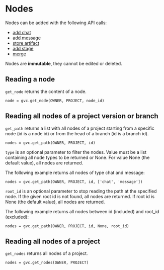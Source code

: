 # Nodes

Nodes can be added with the following API calls:

- [add chat](/doc/api/chats.md#creating-an-empty-chat)
- [add message](/doc/api/chats.md#adding-messages-to-a-chat)
- [store artifact](/doc/api/artifacts.md#storing-artifacts)
- [add stage](/doc/api/stages.md#adding-stages)
- [merge](/doc/api/merge.md)

Nodes are **immutable**, they cannot be edited or deleted.

## Reading a node
`get_node` returns the content of a node.
```
node = gvc.get_node(OWNER, PROJECT, node_id)
```

## Reading all nodes of a project version or branch
`get_path` returns a list with all nodes of a project starting from a specific node (id is a node id) or from the head of a branch (id is a branch id). 
```
nodes = gvc.get_path(OWNER, PROJECT, id)
``` 
`type` is an optional parameter to filter the nodes. Value must be a list containing all node types to be returned or None. For value None (the default value), all nodes are returned. 

The following  example returns all nodes of type chat and message:
```
nodes = gvc.get_path(OWNER, PROJECT, id, ['chat', 'message'])
``` 
`root_id` is an optional parameter to stop reading the path at the specified node. If the given root id is not found, all nodes are returned. If root id is None (the default value), all nodes are returned. 

The following example returns all nodes between id (included) and root_id (excluded):
```
nodes = gvc.get_path(OWNER, PROJECT, id, None, root_id)
``` 

## Reading all nodes of a project
`get_nodes` returns all nodes of a project.
```
nodes = gvc.get_nodes(OWNER, PROJECT)
``` 